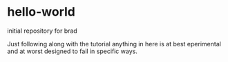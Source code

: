 # hello-world
initial repository for brad


Just following along with the tutorial 
anything in here is at best eperimental and at worst designed to fail in specific ways. 
